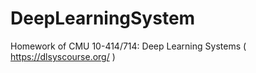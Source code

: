 # DeepLearningSystem

Homework of CMU 10-414/714: Deep Learning Systems ( https://dlsyscourse.org/ )